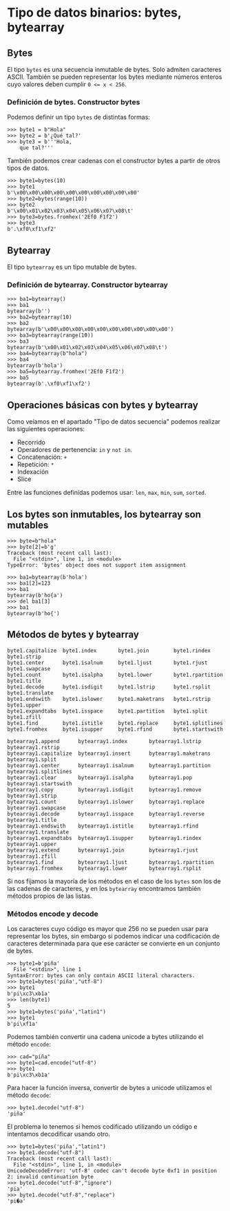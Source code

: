 # Tipo de datos binarios: bytes, bytearray

## Bytes

El tipo `bytes` es una secuencia inmutable de bytes. Solo admiten caracteres ASCII. También se pueden representar los bytes mediante números enteros cuyo valores deben cumplir `0 <= x < 256`.

### Definición de bytes. Constructor bytes

Podemos definir un tipo `bytes` de distintas formas:

	>>> byte1 = b"Hola"
	>>> byte2 = b'¿Qué tal?'
	>>> byte3 = b'''Hola,
    	que tal?'''

También podemos crear cadenas con el constructor bytes a partir de otros tipos de datos.

	>>> byte1=bytes(10)
	>>> byte1
	b'\x00\x00\x00\x00\x00\x00\x00\x00\x00\x00'
	>>> byte2=bytes(range(10))
	>>> byte2
	b'\x00\x01\x02\x03\x04\x05\x06\x07\x08\t'
	>>> byte3=bytes.fromhex('2Ef0 F1f2')
	>>> byte3
	b'.\xf0\xf1\xf2'

## Bytearray

El tipo `bytearray` es un tipo mutable de bytes. 

### Definición de bytearray. Constructor bytearray

	>>> ba1=bytearray()
	>>> ba1
	bytearray(b'')
	>>> ba2=bytearray(10)
	>>> ba2
	bytearray(b'\x00\x00\x00\x00\x00\x00\x00\x00\x00\x00')
	>>> ba3=bytearray(range(10))
	>>> ba3
	bytearray(b'\x00\x01\x02\x03\x04\x05\x06\x07\x08\t')
	>>> ba4=bytearray(b"hola")
	>>> ba4
	bytearray(b'hola')
	>>> ba5=bytearray.fromhex('2Ef0 F1f2')
	>>> ba5
	bytearray(b'.\xf0\xf1\xf2')


## Operaciones básicas con bytes y bytearray

Como veíamos en el apartado "Tipo de datos secuencia" podemos realizar las siguientes operaciones:

* Recorrido
* Operadores de pertenencia: `in` y `not in`.
* Concatenación: `+` 
* Repetición: `*`
* Indexación
* Slice

Entre las funciones definidas podemos usar: `len`, `max`, `min`,  `sum`, `sorted`.

## Los bytes son inmutables, los bytearray son mutables

	>>> byte=b"hola"
	>>> byte[2]=b'g'
	Traceback (most recent call last):
	  File "<stdin>", line 1, in <module>
	TypeError: 'bytes' object does not support item assignment

	>>> ba1=bytearray(b'hola')
	>>> ba1[2]=123
	>>> ba1
	bytearray(b'ho{a')
	>>> del ba1[3]
	>>> ba1
	bytearray(b'ho{')

## Métodos de bytes y bytearray

	byte1.capitalize  byte1.index       byte1.join        byte1.rindex      byte1.strip
	byte1.center      byte1.isalnum     byte1.ljust       byte1.rjust       byte1.swapcase
	byte1.count       byte1.isalpha     byte1.lower       byte1.rpartition  byte1.title
	byte1.decode      byte1.isdigit     byte1.lstrip      byte1.rsplit      byte1.translate
	byte1.endswith    byte1.islower     byte1.maketrans   byte1.rstrip      byte1.upper
	byte1.expandtabs  byte1.isspace     byte1.partition   byte1.split       byte1.zfill
	byte1.find        byte1.istitle     byte1.replace     byte1.splitlines  
	byte1.fromhex     byte1.isupper     byte1.rfind       byte1.startswith  

	bytearray1.append      bytearray1.index       bytearray1.lstrip      bytearray1.rstrip
	bytearray1.capitalize  bytearray1.insert      bytearray1.maketrans   bytearray1.split
	bytearray1.center      bytearray1.isalnum     bytearray1.partition   bytearray1.splitlines
	bytearray1.clear       bytearray1.isalpha     bytearray1.pop         bytearray1.startswith
	bytearray1.copy        bytearray1.isdigit     bytearray1.remove      bytearray1.strip
	bytearray1.count       bytearray1.islower     bytearray1.replace     bytearray1.swapcase
	bytearray1.decode      bytearray1.isspace     bytearray1.reverse     bytearray1.title
	bytearray1.endswith    bytearray1.istitle     bytearray1.rfind       bytearray1.translate
	bytearray1.expandtabs  bytearray1.isupper     bytearray1.rindex      bytearray1.upper
	bytearray1.extend      bytearray1.join        bytearray1.rjust       bytearray1.zfill
	bytearray1.find        bytearray1.ljust       bytearray1.rpartition  
	bytearray1.fromhex     bytearray1.lower       bytearray1.rsplit 

Si nos fijamos la mayoría de los métodos en el caso de los `bytes` son los de las cadenas de caracteres, y en los `bytearray` encontramos también métodos propios de las listas.

### Métodos encode y decode

Los caracteres cuyo código es mayor que 256 no se pueden usar para representar los bytes, sin embargo si podemos indicar una codificación de caracteres determinada para que ese carácter se convierte en un conjunto de bytes.

	>>> byte1=b'piña'
	  File "<stdin>", line 1
	SyntaxError: bytes can only contain ASCII literal characters.
	>>> byte1=bytes('piña',"utf-8")
	>>> byte1
	b'pi\xc3\xb1a'
	>>> len(byte1)
	5
	>>> byte1=bytes('piña',"latin1")
	>>> byte1
	b'pi\xf1a'

Podemos también convertir una cadena unicode a bytes utilizando el método `encode`:

	>>> cad="piña"
	>>> byte1=cad.encode("utf-8")
	>>> byte1
	b'pi\xc3\xb1a'

Para hacer la función inversa, convertir de bytes a unicode utilizamos el método `decode`:

	>>> byte1.decode("utf-8")
	'piña'

El problema lo tenemos si hemos codificado utilizando un código e intentamos decodificar usando otro.

	>>> byte1=bytes('piña',"latin1")
	>>> byte1.decode("utf-8")
	Traceback (most recent call last):
	  File "<stdin>", line 1, in <module>
	UnicodeDecodeError: 'utf-8' codec can't decode byte 0xf1 in position 2: invalid continuation byte
	>>> byte1.decode("utf-8","ignore")
	'pia'
	>>> byte1.decode("utf-8","replace")
	'pi�a'

